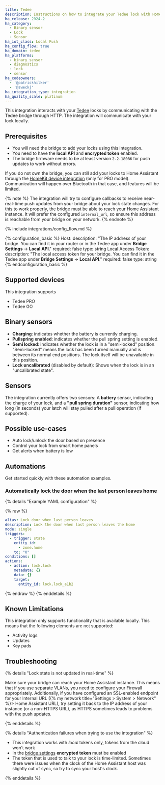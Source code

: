 ```yaml
---
title: Tedee
description: Instructions on how to integrate your Tedee lock with Home Assistant.
ha_release: 2024.2
ha_category:
  - Binary sensor
  - Lock
  - Sensor
ha_iot_class: Local Push
ha_config_flow: true
ha_domain: tedee
ha_platforms:
  - binary_sensor
  - diagnostics
  - lock
  - sensor
ha_codeowners:
  - '@patrickhilker'
  - '@zweckj'
ha_integration_type: integration
ha_quality_scale: platinum
---
```


This integration interacts with your [Tedee](https://tedee.com) locks by communicating with the Tedee bridge through HTTP. The integration will communicate with your lock locally.

## Prerequisites

- You will need the bridge to add your locks using this integration.
- You need to have the **local API** and **encrypted token** enabled.
- The bridge firmware needs to be at least version `2.2.18086` for push updates to work without errors.

If you do not own the bridge, you can still add your locks to Home Assistant through the [HomeKit device integration](/integrations/homekit_controller/) (only for PRO model). Communication will happen over Bluetooth in that case, and features will be limited.

{% note %}
The integration will try to configure callbacks to receive near-real-time push updates from your bridge about your lock state changes. For this to work properly, the bridge must be able to reach your Home Assistant instance. It will prefer the configured `internal_url`, so ensure this address is reachable from your bridge on your network.
{% endnote %}

{% include integrations/config_flow.md %}

{% configuration_basic %}
Host:
  description: "The IP address of your bridge. You can find it in your router or in the Tedee app under **Bridge Settings** -> **Local API**."
  required: false
  type: string
Local Access Token:
  description: "The local access token for your bridge. You can find it in the Tedee app under **Bridge Settings** -> **Local API**."
  required: false
  type: string
{% endconfiguration_basic %}

## Supported devices

This integration supports

- Tedee PRO
- Tedee GO

## Binary sensors

- **Charging**: indicates whether the battery is currently charging.
- **Pullspring enabled**: indicates whether the pull spring setting is enabled.
- **Semi locked**: indicates whether the lock is in a "semi-locked" position. "Semi-locked" means the lock has been turned manually and is between its normal end positions. The lock itself will be unavailable in this position.
- **Lock uncalibrated** (disabled by default): Shows when the lock is in an "uncalibrated state".

## Sensors

The integration currently offers two sensors: A **battery** sensor, indicating the charge of your lock, and a **"pull spring duration"** sensor, indicating how long (in seconds) your latch will stay pulled after a pull operation (if supported).

## Possible use-cases

- Auto lock/unlock the door based on presence
- Control your lock from smart home panels
- Get alerts when battery is low

## Automations

Get started quickly with these automation examples.

### Automatically lock the door when the last person leaves home

{% details "Example YAML configuration" %}

{% raw %}

```yaml
alias: Lock door when last person leaves
description: Lock the door when last person leaves the home
mode: single
triggers:
  - trigger: state
    entity_id:
      - zone.home
    to: "0"
conditions: []
actions:
  - action: lock.lock
    metadata: {}
    data: {}
    target:
      entity_id: lock.lock_a1b2
```

{% endraw %} {% enddetails %}

## Known Limitations

This integration only supports functionality that is available locally. This means that the following elements are not supported:

- Activity logs
- Updates
- Key pads

## Troubleshooting

{% details "Lock state is not updated in real-time" %}

Make sure your bridge can reach your Home Assistant instance. This means that if you use separate VLANs, you need to configure your Firewall appropriately. Additionally, if you have configured an SSL-enabled endpoint for your Internal URL ({% my network title="Settings > System > Network" %}> Home Assistant URL), try setting it back to the IP address of your instance (or a non-HTTPS URL), as HTTPS sometimes leads to problems with the push updates.

{% enddetails %}

{% details "Authentication failures when trying to use the integration" %}

- This integration works with *local* tokens only, tokens from the cloud won't work
- In the [bridge settings](https://docs.tedee.com/bridge-api#tag/Authenticate) **encrypted token** must be enabled
- The token that is used to talk to your lock is time-limited. Sometimes there were issues when the clock of the Home Assistant host was slightly out of sync, so try to sync your host's clock.

{% enddetails %}
